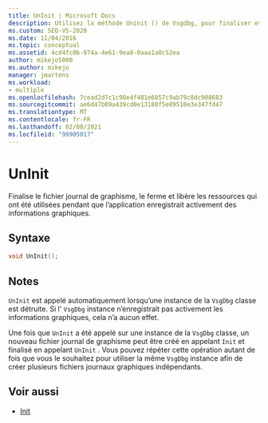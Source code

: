 ```yaml
---
title: UnInit | Microsoft Docs
description: Utilisez la méthode Uninit () de Vsgdbg, pour finaliser et fermer le fichier journal de graphisme et libérer des ressources de journalisation.
ms.custom: SEO-VS-2020
ms.date: 11/04/2016
ms.topic: conceptual
ms.assetid: 4cd4fc0b-974a-4e61-9ea8-0aaa1a0c52ea
author: mikejo5000
ms.author: mikejo
manager: jmartens
ms.workload:
- multiple
ms.openlocfilehash: 7cead2d7c1c98e4f481e6057c9ab79c8dc908683
ms.sourcegitcommit: ae6d47b09a439cd0e13180f5e89510e3e347fd47
ms.translationtype: MT
ms.contentlocale: fr-FR
ms.lasthandoff: 02/08/2021
ms.locfileid: "99905017"
---
```

# <a name="uninit"></a>UnInit
Finalise le fichier journal de graphisme, le ferme et libère les ressources qui ont été utilisées pendant que l’application enregistrait activement des informations graphiques.

## <a name="syntax"></a>Syntaxe

```C++
void UnInit();
```

## <a name="remarks"></a>Notes
 `UnInit` est appelé automatiquement lorsqu’une instance de la `VsgDbg` classe est détruite. Si l' `VsgDbg` instance n’enregistrait pas activement les informations graphiques, cela n’a aucun effet.

 Une fois que `UnInit` a été appelé sur une instance de la `VsgDbg` classe, un nouveau fichier journal de graphisme peut être créé en appelant `Init` et finalisé en appelant `UnInit` . Vous pouvez répéter cette opération autant de fois que vous le souhaitez pour utiliser la même `VsgDbg` instance afin de créer plusieurs fichiers journaux graphiques indépendants.

## <a name="see-also"></a>Voir aussi
- [Init](init.md)